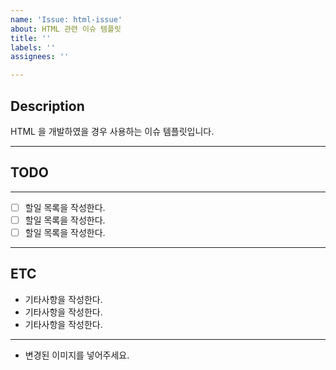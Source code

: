 ```yaml
---
name: 'Issue: html-issue'
about: HTML 관련 이슈 템플릿
title: ''
labels: ''
assignees: ''

---
```


## Description
HTML 을 개발하였을 경우 사용하는 이슈 템플릿입니다.

---

## TODO

---
- [ ]  할일 목록을 작성한다.
- [ ]  할일 목록을 작성한다.
- [ ]  할일 목록을 작성한다.

---

## ETC
* 기타사항을 작성한다.
* 기타사항을 작성한다.
* 기타사항을 작성한다.

---

* 변경된 이미지를 넣어주세요.
